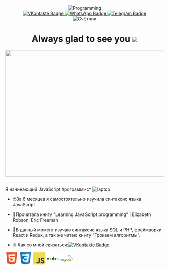 <div align="center" id="header" >
<img src="https://media.giphy.com/media/Jz7eUZut4DSl04bz2q/giphy.gif" width="100"/ alt="Programming">
</div>

<div align="center" id="badges">
  <a href="https://vk.com/id624685918">
    <img src="https://img.shields.io/badge/VKontakte-blue?style=for-the-badge&logo=VKontakte&logoColor=white" alt="VKontakte Badge">
  </a>
  <a href="https://wa.me/79162476495">
    <img src="https://img.shields.io/badge/WhatsApp-green?style=for-the-badge&logo=WhatsApp&logoColor=white" alt="WhatsApp Badge">
  </a>
  <a href="https://t.me/Sneganna_snow">
    <img src="https://img.shields.io/badge/Telegram-blue?style=for-the-badge&logo=Telegram&logoColor=white" alt="Telegram Badge">
  </a>
</div>

<div  align="center">
<img src="https://komarev.com/ghpvc/?username=SnejannaTumanova&style=flat-square&color=green" alt="Счётчик"/>
<h1>
  Always glad to see you
  <img src="https://media.giphy.com/media/hvRJCLFzcasrR4ia7z/giphy.gif" width="30px"/>
</h1>
</div>

<div align="center" id="header" >
  <img src='https://media.giphy.com/media/RkX2zcpO79EAf82ESl/giphy.gif'width="600" height="400"/>
</div>

<hr align="center" width="100%" size="50" color="#19ff19" />

Я начинающий JavaScript программист <img src="https://media.giphy.com/media/d3MLdIYIHup9Q2xG/giphy.gif" width="30" alt="laptop">

- :nerd_face:За 6 месяцев я самостоятельно изучила синтаксис языка JavaScript

- :100:Прочитала книгу "Learning JavaScript programming" | Elizabeth Robson, Eric Freeman

- :brain:В данный момент изучаю синтаксис языка SQL и PHP, фреймворки React и Redux, а так же читаю книгу "Грокаем алгоритмы".

- :globe_with_meridians: Как со мной связаться:[![VKontakte Badge](https://img.shields.io/badge/-VKontakte-blue?style=flat&logo=VKontakte&logoColor=white)](https://vk.com/id624685918)

<div aligh="center" id="icons">
  <img src="https://github.com/devicons/devicon/blob/master/icons/html5/html5-original.svg" title="HTML5" alt="HTML5" width="40" height="40">
  <img src="https://github.com/devicons/devicon/blob/master/icons/css3/css3-original.svg" title="CSS3" alt="CSS3" width="40" height="40">
  <img src="https://github.com/devicons/devicon/blob/master/icons/javascript/javascript-original.svg" title="JavaScript" alt="JavaScript" width="40" height="40">
  <img src="https://github.com/devicons/devicon/blob/master/icons/nodejs/nodejs-original-wordmark.svg" title="nodejs" alt="nodejs" width="40" height="40">
  <img src="https://github.com/devicons/devicon/blob/master/icons/mysql/mysql-original-wordmark.svg" title="mysql" alt="mysql" width="40" height="40">
</div>
